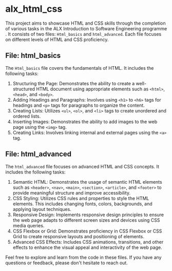 # alx_html_css

This project aims to showcase HTML and CSS skills through the completion of various tasks in the ALX Introduction to Software Engineering programme . It consists of two files: `Html_basics` and `html_advanced`. Each file focuses on different levels of HTML and CSS proficiency.

## File: html_basics

The `Html_basics` file covers the fundamentals of HTML. It includes the following tasks:

1. Structuring the Page: Demonstrates the ability to create a well-structured HTML document using appropriate elements such as `<html>`, `<head>`, and `<body>`.
2. Adding Headings and Paragraphs: Involves using `<h1>` to `<h6>` tags for headings and `<p>` tags for paragraphs to organize the content.
3. Creating Lists: Utilizes `<ul>`, `<ol>`, and `<li>` tags to create unordered and ordered lists.
4. Inserting Images: Demonstrates the ability to add images to the web page using the `<img>` tag.
5. Creating Links: Involves linking internal and external pages using the `<a>` tag.

## File: html_advanced

The `html_advanced` file focuses on advanced HTML and CSS concepts. It includes the following tasks:

1. Semantic HTML: Demonstrates the usage of semantic HTML elements such as `<header>`, `<nav>`, `<main>`, `<section>`, `<article>`, and `<footer>` to provide meaningful structure and improve accessibility.
2. CSS Styling: Utilizes CSS rules and properties to style the HTML elements. This includes changing fonts, colors, backgrounds, and applying layout techniques.
3. Responsive Design: Implements responsive design principles to ensure the web page adapts to different screen sizes and devices using CSS media queries.
4. CSS Flexbox or Grid: Demonstrates proficiency in CSS Flexbox or CSS Grid to create responsive layouts and positioning of elements.
5. Advanced CSS Effects: Includes CSS animations, transitions, and other effects to enhance the visual appeal and interactivity of the web page.



Feel free to explore and learn from the code in these files. If you have any questions or feedback, please don't hesitate to reach out.



